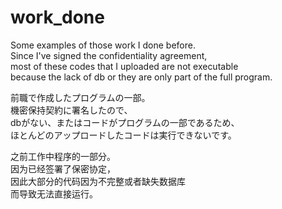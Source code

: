 # work_done 
Some examples of those work I done before.  
Since I've signed the confidentiality agreement,  
most of these codes that I uploaded are not executable  
because the lack of db or they are only part of the full program. 
  
前職で作成したプログラムの一部。  
機密保持契約に署名したので、  
dbがない、またはコードがプログラムの一部であるため、  
ほとんどのアップロードしたコードは実行できないです。  

之前工作中程序的一部分。  
因为已经签署了保密协定，  
因此大部分的代码因为不完整或者缺失数据库  
而导致无法直接运行。
